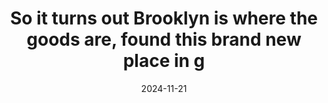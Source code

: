 ---
layout: post
title: "So it turns out Brooklyn is where the goods are, found this brand new place in g"
date: 2024-11-21
city: "Brooklyn"
country: "United States"
continent: "North America"
latitude: 40.6782
longitude: -73.9442
cafe_name: ""
rating: 
notes: "So it turns out Brooklyn is where the goods are, found this brand new place in green point @coffeechecknyc, amazingly friendly staff gave me a list of recos for both coffee and food. We'll have them to thank for the improvement of the NYC leg"
image_url: "/media/posts/202411/467400670_18479345668001623_8320052824767035887_n_18011053328477767.jpg"
images:
  - "/media/posts/202411/467400670_18479345668001623_8320052824767035887_n_18011053328477767.jpg"
  - "/media/posts/202411/467702053_18479345680001623_6619278618076926646_n_17937935123930178.jpg"
  - "/media/posts/202411/467473046_18479345692001623_4512929216101437432_n_18055112083926896.jpg"
  - "/media/posts/202411/467732252_18479345701001623_2139828043865377359_n_18034901222081181.jpg"
instagram_url: ""
---